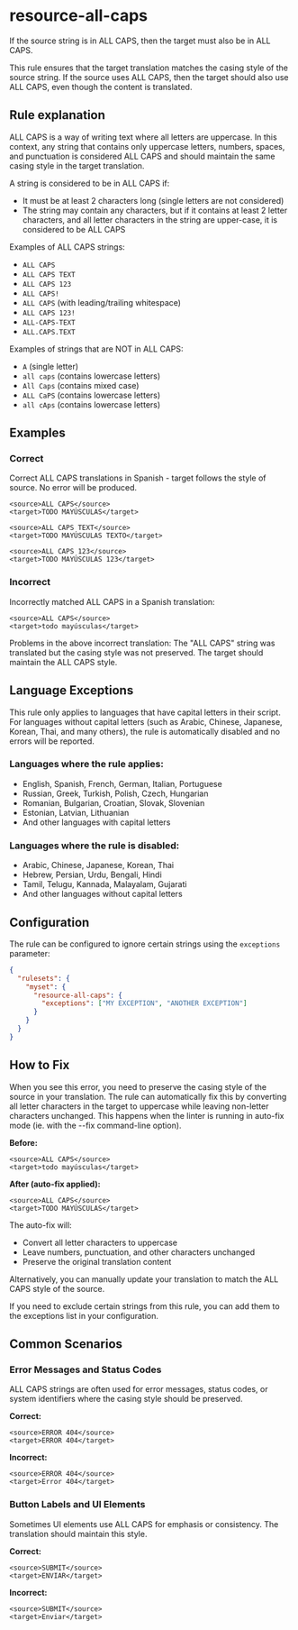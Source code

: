 # resource-all-caps

If the source string is in ALL CAPS, then the target must also be in ALL CAPS.

This rule ensures that the target translation matches the casing style of the source string. If the source uses ALL CAPS, then the target should also use ALL CAPS, even though the content is translated.

## Rule explanation

ALL CAPS is a way of writing text where all letters are uppercase. In this context, any string that contains only uppercase letters, numbers, spaces, and punctuation is considered ALL CAPS and should maintain the same casing style in the target translation.

A string is considered to be in ALL CAPS if:
- It must be at least 2 characters long (single letters are not considered)
- The string may contain any characters, but if it contains at least 2 letter characters, and all letter characters in the string are upper-case, it is considered to be ALL CAPS

Examples of ALL CAPS strings:
- `ALL CAPS`
- `ALL CAPS TEXT`
- `ALL CAPS 123`
- `ALL CAPS!`
- ` ALL CAPS ` (with leading/trailing whitespace)
- `ALL CAPS 123!`
- `ALL-CAPS-TEXT`
- `ALL.CAPS.TEXT`

Examples of strings that are NOT in ALL CAPS:
- `A` (single letter)
- `all caps` (contains lowercase letters)
- `All Caps` (contains mixed case)
- `ALL CaPS` (contains lowercase letters)
- `all cAps` (contains lowercase letters)

## Examples

### Correct

Correct ALL CAPS translations in Spanish - target follows the style of source. No error will be produced.

```xliff
<source>ALL CAPS</source>
<target>TODO MAYÚSCULAS</target>
```

```xliff
<source>ALL CAPS TEXT</source>
<target>TODO MAYÚSCULAS TEXTO</target>
```

```xliff
<source>ALL CAPS 123</source>
<target>TODO MAYÚSCULAS 123</target>
```

### Incorrect

Incorrectly matched ALL CAPS in a Spanish translation:

```xliff
<source>ALL CAPS</source>
<target>todo mayúsculas</target>
```

Problems in the above incorrect translation:
The "ALL CAPS" string was translated but the casing style was not preserved. The target should maintain the ALL CAPS style.

## Language Exceptions

This rule only applies to languages that have capital letters in their script. For languages without capital letters (such as Arabic, Chinese, Japanese, Korean, Thai, and many others), the rule is automatically disabled and no errors will be reported.

### Languages where the rule applies:
- English, Spanish, French, German, Italian, Portuguese
- Russian, Greek, Turkish, Polish, Czech, Hungarian
- Romanian, Bulgarian, Croatian, Slovak, Slovenian
- Estonian, Latvian, Lithuanian
- And other languages with capital letters

### Languages where the rule is disabled:
- Arabic, Chinese, Japanese, Korean, Thai
- Hebrew, Persian, Urdu, Bengali, Hindi
- Tamil, Telugu, Kannada, Malayalam, Gujarati
- And other languages without capital letters

## Configuration

The rule can be configured to ignore certain strings using the `exceptions` parameter:

```json
{
  "rulesets": {
    "myset": {
      "resource-all-caps": {
        "exceptions": ["MY EXCEPTION", "ANOTHER EXCEPTION"]
      }
    }
  }
}
```

## How to Fix

When you see this error, you need to preserve the casing style of the source in your translation. The rule can automatically fix this by converting all letter characters in the target to uppercase while leaving non-letter characters unchanged. This happens when the
linter is running in auto-fix mode (ie. with the --fix command-line option).

**Before:**
```xliff
<source>ALL CAPS</source>
<target>todo mayúsculas</target>
```

**After (auto-fix applied):**
```xliff
<source>ALL CAPS</source>
<target>TODO MAYÚSCULAS</target>
```

The auto-fix will:
- Convert all letter characters to uppercase
- Leave numbers, punctuation, and other characters unchanged
- Preserve the original translation content

Alternatively, you can manually update your translation to match the ALL CAPS style of the source.

If you need to exclude certain strings from this rule, you can add them to the exceptions list in your configuration.

## Common Scenarios

### Error Messages and Status Codes
ALL CAPS strings are often used for error messages, status codes, or system identifiers where the casing style should be preserved.

**Correct:**
```xliff
<source>ERROR 404</source>
<target>ERROR 404</target>
```

**Incorrect:**
```xliff
<source>ERROR 404</source>
<target>Error 404</target>
```

### Button Labels and UI Elements
Sometimes UI elements use ALL CAPS for emphasis or consistency. The translation should maintain this style.

**Correct:**
```xliff
<source>SUBMIT</source>
<target>ENVIAR</target>
```

**Incorrect:**
```xliff
<source>SUBMIT</source>
<target>Enviar</target>
```

 